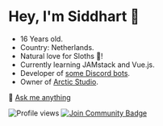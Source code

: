 # Hey, I'm Siddhart 👋
* 16 Years old. 
* Country: Netherlands.
* Natural love for Sloths 🦥!
* Currently learning JAMstack and Vue.js.
* Developer of [some Discord bots](https://top.gg/user/288392976495935498).
* Owner of [Arctic Studio](https://www.arcticstudio.info).

💬 [Ask me anything](https://siddhart.dev/)


![Profile views](https://gpvc.arturio.dev/Siddhartt)
<a href="https://discord.gg/wzF9qfC"><img src="https://img.shields.io/discord/664194615817142302.svg?style=flat&label=Join%20Arctic%20Studio&color=7289DA" alt="Join Community Badge"/></a><br>
